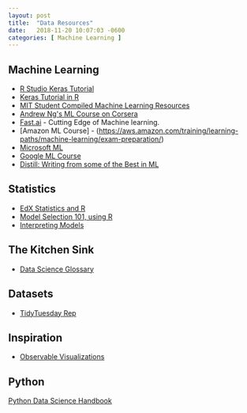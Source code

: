 ```yaml
---
layout: post
title:  "Data Resources"
date:   2018-11-20 10:07:03 -0600
categories: [ Machine Learning ]
---
```


## Machine Learning
* [R Studio Keras Tutorial](https://keras.rstudio.com/)
* [Keras Tutorial in R](https://keras.rstudio.com/articles/tutorial_basic_classification.html)
* [MIT Student Compiled Machine Learning Resources](https://sgfin.github.io/learning-resources/)
* [Andrew Ng's ML Course on Corsera](https://www.coursera.org/learn/machine-learning)
* [Fast.ai](https://www.fast.ai/) - Cutting Edge of Machine learning.
* [Amazon ML Course] - (https://aws.amazon.com/training/learning-paths/machine-learning/exam-preparation/)
* [Microsoft ML](https://academy.microsoft.com/en-us/professional-program/tracks/artificial-intelligence/)
* [Google ML Course](https://developers.google.com/machine-learning/crash-course/)
* [Distill: Writing from some of the Best in ML](https://distill.pub/)

## Statistics
* [EdX Statistics and R](https://www.edx.org/course/statistics-and-r)
* [Model Selection 101, using R](https://medium.com/@peter.nistrup/model-selection-101-using-r-c8437b5f9f99)
* [Interpreting Models](https://medium.com/@peter.nistrup/visualizing-models-101-using-r-c7c937fc5f04)

## The Kitchen Sink
* [Data Science Glossary](https://www.kaggle.com/shivamb/data-science-glossary-on-kaggle-updated)

## Datasets
* [TidyTuesday Rep](https://github.com/rfordatascience/tidytuesday)

## Inspiration
* [Observable Visualizations](https://beta.observablehq.com/collection/@observablehq/visualization)

## Python
[Python Data Science Handbook](https://jakevdp.github.io/PythonDataScienceHandbook/01.01-help-and-documentation.html)
